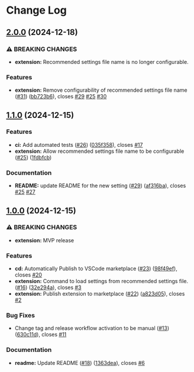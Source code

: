 # Change Log

## [2.0.0](https://github.com/Ragav-KS/vscode-recommended-settings/compare/v1.1.0...v2.0.0) (2024-12-18)

### ⚠ BREAKING CHANGES

- **extension:** Recommended settings file name is no longer
  configurable.

### Features

- **extension:** Remove configurability of recommended settings file name ([#31](https://github.com/Ragav-KS/vscode-recommended-settings/issues/31)) ([bb723b6](https://github.com/Ragav-KS/vscode-recommended-settings/commit/bb723b6f850509e5c83aabaed91a9921e240aeb4)), closes [#29](https://github.com/Ragav-KS/vscode-recommended-settings/issues/29) [#25](https://github.com/Ragav-KS/vscode-recommended-settings/issues/25) [#30](https://github.com/Ragav-KS/vscode-recommended-settings/issues/30)

## [1.1.0](https://github.com/Ragav-KS/vscode-recommended-settings/compare/v1.0.0...v1.1.0) (2024-12-15)

### Features

- **ci:** Add automated tests ([#26](https://github.com/Ragav-KS/vscode-recommended-settings/issues/26)) ([035f358](https://github.com/Ragav-KS/vscode-recommended-settings/commit/035f358b521451554acc084a1caf81bce75e4c32)), closes [#17](https://github.com/Ragav-KS/vscode-recommended-settings/issues/17)
- **extension:** Allow recommended settings file name to be configurable ([#25](https://github.com/Ragav-KS/vscode-recommended-settings/issues/25)) ([1fdbfcb](https://github.com/Ragav-KS/vscode-recommended-settings/commit/1fdbfcb8096b7e6b0e09d725eb943f4cff200b65))

### Documentation

- **README:** update README for the new setting ([#29](https://github.com/Ragav-KS/vscode-recommended-settings/issues/29)) ([af316ba](https://github.com/Ragav-KS/vscode-recommended-settings/commit/af316ba3f05f9639005ffd7f3bcf9cd41b19d9f6)), closes [#25](https://github.com/Ragav-KS/vscode-recommended-settings/issues/25) [#27](https://github.com/Ragav-KS/vscode-recommended-settings/issues/27)

## [1.0.0](https://github.com/Ragav-KS/vscode-recommended-settings/compare/v0.0.2...v1.0.0) (2024-12-15)

### ⚠ BREAKING CHANGES

- **extension:** MVP release

### Features

- **cd:** Automatically Publish to VSCode marketplace ([#23](https://github.com/Ragav-KS/vscode-recommended-settings/issues/23)) ([98f49ef](https://github.com/Ragav-KS/vscode-recommended-settings/commit/98f49ef52863846063d32d30ef3772b914595e32)), closes [#20](https://github.com/Ragav-KS/vscode-recommended-settings/issues/20)
- **extension:** Command to load settings from recommended settings file. ([#16](https://github.com/Ragav-KS/vscode-recommended-settings/issues/16)) ([32e294a](https://github.com/Ragav-KS/vscode-recommended-settings/commit/32e294a30380b37700c4e4b3b25602df084128d8)), closes [#3](https://github.com/Ragav-KS/vscode-recommended-settings/issues/3)
- **extension:** Publish extension to marketplace ([#22](https://github.com/Ragav-KS/vscode-recommended-settings/issues/22)) ([a823d05](https://github.com/Ragav-KS/vscode-recommended-settings/commit/a823d0560952150c45d60e705e93fbdc5cb4de9b)), closes [#2](https://github.com/Ragav-KS/vscode-recommended-settings/issues/2)

### Bug Fixes

- Change tag and release workflow activation to be manual ([#13](https://github.com/Ragav-KS/vscode-recommended-settings/issues/13)) ([630c11d](https://github.com/Ragav-KS/vscode-recommended-settings/commit/630c11d8a889fb4a04c0e091750bd7819003a11f)), closes [#11](https://github.com/Ragav-KS/vscode-recommended-settings/issues/11)

### Documentation

- **readme:** Update README ([#18](https://github.com/Ragav-KS/vscode-recommended-settings/issues/18)) ([1363dea](https://github.com/Ragav-KS/vscode-recommended-settings/commit/1363deac081c8823342d57abd55876391d1b6445)), closes [#6](https://github.com/Ragav-KS/vscode-recommended-settings/issues/6)
